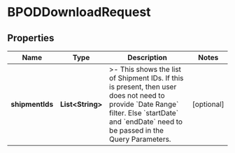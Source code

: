 

# BPODDownloadRequest


## Properties

| Name | Type | Description | Notes |
|------------ | ------------- | ------------- | -------------|
|**shipmentIds** | **List&lt;String&gt;** | &gt;- This shows the list of Shipment IDs. If this is present, then user does not need to provide &#x60;Date Range&#x60; filter. Else &#x60;startDate&#x60; and &#x60;endDate&#x60; need to be passed in the Query Parameters. |  [optional] |



